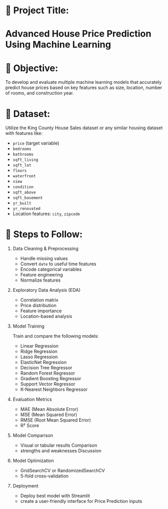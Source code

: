 
# 🏡 Project Title:
# Advanced House Price Prediction Using Machine Learning


# 🎯 Objective: 
To develop and evaluate multiple machine learning models that accurately predict house prices based on key features such as size, location, number of rooms, and construction year.

# 📁 Dataset:
Utilize the King County House Sales dataset or any similar housing dataset with features like:

- `price` (target variable)  
- `bedrooms`
-  `bathrooms`
-  `sqft_living`
-  `sqft_lot`  
-  `floors`
-  `waterfront`
-   `view`
-   `condition`  
-   `sqft_above`
-  `sqft_basement`  
-  `yr_built`
-  `yr_renovated`  
- Location features: `city`, `zipcode`  


# 🔧 Steps to Follow:

1. Data Cleaning & Preprocessing  
   - Handle missing values  
   - Convert `date` to useful time features  
   - Encode categorical variables 
   - Feature engineering  
   - Normalize features   

2. Exploratory Data Analysis (EDA)
   - Correlation matrix  
   - Price distribution  
   - Feature importance 
   - Location-based analysis

3. Model Training

    Train and compare the following models: 
   - Linear Regression  
   - Ridge Regression
   - Lasso Regression
   - ElasticNet  Regression 
   - Decision Tree Regressor  
   - Random Forest Regressor  
   - Gradient Boosting Regressor  
   - Support Vector Regressor  
   - K-Nearest Neighbors Regressor  

5. Evaluation Metrics
   - MAE (Mean Absolute Error)  
   - MSE (Mean Squared Error)  
   - RMSE (Root Mean Squared Error)  
   - R² Score  

6. Model Comparison 
   - Visual or tabular results Comparison 
   - strengths and weaknesses Discussion 

7. Model Optimization
   - GridSearchCV or RandomizedSearchCV
   - 5-fold cross-validation 

8. Deployment
   - Deploy best model with Streamlit 
   - create a user-friendly interface for Price Prediction inputs 
